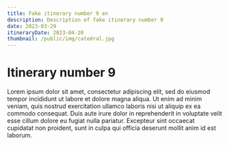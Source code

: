 ```yaml
---
title: Fake itinerary number 9 en 
description: Description of fake itinerary number 9
date: 2023-03-29
itineraryDate: 2023-04-20
thumbnail: /public/img/catedral.jpg
---
```


# Itinerary number 9

Lorem ipsum dolor sit amet, consectetur adipiscing elit, sed do eiusmod tempor incididunt ut labore et dolore magna aliqua. Ut enim ad minim veniam, quis nostrud exercitation ullamco laboris nisi ut aliquip ex ea commodo consequat. Duis aute irure dolor in reprehenderit in voluptate velit esse cillum dolore eu fugiat nulla pariatur. Excepteur sint occaecat cupidatat non proident, sunt in culpa qui officia deserunt mollit anim id est laborum.
